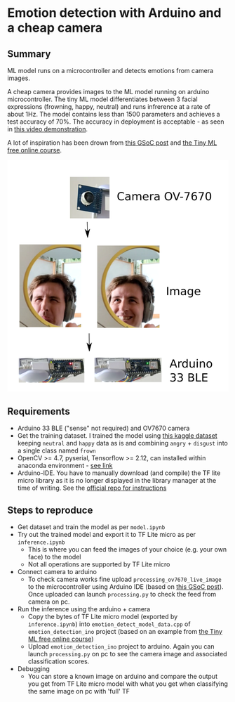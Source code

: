 # Emotion detection with Arduino and a cheap camera

## Summary

ML model runs on a microcontroller and detects emotions from camera images.

A cheap camera provides images to the ML model running on arduino microcontroller.
The tiny ML model differentiates between 3 facial expressions (frowning, happy, neutral) and runs infrerence at a rate of about 1Hz. The model contains less than 1500 parameters and achieves a test accuracy of 70%. The accuracy in deployment is acceptable - as seen in [this video demonstration](./demo.mp4).

 A lot of inspiration has been drown from [this GSoC post](https://www.hackster.io/theevildoof/tutorial-tinyml-with-ov7670-camera-module-302e35) and [the Tiny ML free online course](https://github.com/tinyMLx/arduino-library).

![.](./summary.png)

## Requirements
- Arduino 33 BLE ("sense" not required) and OV7670 camera
- Get the training dataset. I trained the model using [this kaggle dataset](https://www.kaggle.com/datasets/jonathanoheix/face-expression-recognition-dataset) keeping `neutral` and `happy` data as is and combining `angry` + `disgust` into a single class named `frown`
- OpenCV >= 4.7, pyserial, Tensorflow >= 2.12, can installed within anaconda environment - [see link](https://www.tensorflow.org/install/pip)
- Arduino-IDE. You have to manually download (and compile) the TF lite micro library as it is no longer displayed in the library manager at the time of writing. See the [official repo for instructions](https://github.com/tensorflow/tflite-micro-arduino-examples#github)

## Steps to reproduce
- Get dataset and train the model as per `model.ipynb`
- Try out the trained model and export it to TF Lite micro as per `inference.ipynb`
    - This is where you can feed the images of your choice (e.g. your own face) to the model
    - Not all operations are supported by TF Lite micro
- Connect camera to arduino
    - To check camera works fine upload `processing_ov7670_live_image` to the microcontroller  using Arduino IDE (based on [this GSoC post](https://www.hackster.io/theevildoof/tutorial-tinyml-with-ov7670-camera-module-302e35)). Once uploaded can launch `processing.py` to check the feed from camera on pc.
- Run the inference using the arduino + camera
    - Copy the bytes of TF Lite micro model (exported by `inference.ipynb`) into `emotion_detect_model_data.cpp` of `emotion_detection_ino` project (based on an example from [the Tiny ML free online course](https://github.com/tinyMLx/arduino-library))
    - Upload `emotion_detection_ino` project to arduino. Again you can launch `processing.py` on pc to see the camera image and associated classification scores.
- Debugging
    - You can store a known image on arduino and compare the output you get from TF Lite micro model with what you get when classifying the same image on pc with 'full' TF
